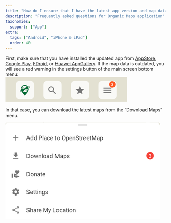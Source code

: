 ```yaml
---
title: "How do I ensure that I have the latest app version and map data?"
description: "Frequently asked questions for Organic Maps application"
taxonomies:
  support: ["App"]
extra:
  tags: ["Android", "iPhone & iPad"]
  order: 40
---
```


First, make sure that you have installed the updated app from [AppStore](https://apps.apple.com/app/organic-maps/id1567437057), [Google Play](https://play.google.com/store/apps/details?id=app.organicmaps&hl=en), [FDroid](https://f-droid.org/en/packages/app.organicmaps/), or [Huawei AppGallery](https://appgallery.huawei.com/#/app/C104325611?local=en). If the map data is outdated, you will see a red warning in the settings button of the main screen bottom menu:  
![red warning](image34.png)

In that case, you can download the latest maps from the “Download Maps” menu.

![Download Maps](image3.png)
